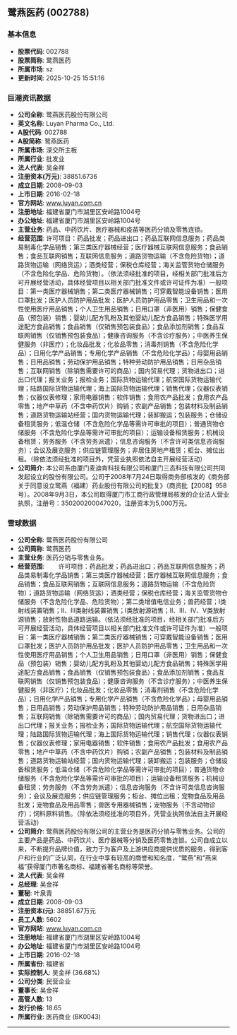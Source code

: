 ## 鹭燕医药 (002788)

### 基本信息

- **股票代码**: 002788
- **股票简称**: 鹭燕医药
- **所属市场**: sz
- **更新时间**: 2025-10-25 15:51:16

### 巨潮资讯数据

- **公司全称**: 鹭燕医药股份有限公司
- **英文名称**: Luyan Pharma Co., Ltd.
- **A股代码**: 002788
- **A股简称**: 鹭燕医药
- **所属市场**: 深交所主板
- **所属行业**: 批发业
- **法人代表**: 吴金祥
- **注册资本(万元)**: 38851.6736
- **成立日期**: 2008-09-03
- **上市日期**: 2016-02-18
- **官方网站**: www.luyan.com.cn
- **注册地址**: 福建省厦门市湖里区安岭路1004号
- **办公地址**: 福建省厦门市湖里区安岭路1004号
- **主营业务**: 药品、中药饮片、医疗器械和疫苗等医药分销及零售连锁。
- **经营范围**: 许可项目：药品批发；药品进出口；药品互联网信息服务；药品类易制毒化学品销售；第三类医疗器械经营；医疗器械互联网信息服务；食品销售；食品互联网销售；互联网信息服务；道路货物运输（不含危险货物）；道路货物运输（网络货运）；酒类经营；保税仓库经营；海关监管货物仓储服务（不含危险化学品、危险货物）。（依法须经批准的项目，经相关部门批准后方可开展经营活动，具体经营项目以相关部门批准文件或许可证件为准）一般项目：第一类医疗器械销售；第二类医疗器械销售；可穿戴智能设备销售；医用口罩批发；医护人员防护用品批发；医护人员防护用品零售；卫生用品和一次性使用医疗用品销售；个人卫生用品销售；日用口罩（非医用）销售；保健食品（预包装）销售；婴幼儿配方乳粉及其他婴幼儿配方食品销售；特殊医学用途配方食品销售；食品销售（仅销售预包装食品）；食品添加剂销售；食品互联网销售（仅销售预包装食品）；健康咨询服务（不含诊疗服务）；中医养生保健服务（非医疗）；化妆品批发；化妆品零售；消毒剂销售（不含危险化学品）；日用化学产品销售；专用化学产品销售（不含危险化学品）；母婴用品销售；日用品销售；劳动保护用品销售；特种劳动防护用品销售；日用杂品销售；互联网销售（除销售需要许可的商品）；国内贸易代理；货物进出口；进出口代理；报关业务；报检业务；国际货物运输代理；航空国际货物运输代理；陆路国际货物运输代理；海上国际货物运输代理；销售代理；仪器仪表销售；仪器仪表修理；家用电器销售；软件销售；食用农产品批发；食用农产品零售；地产中草药（不含中药饮片）购销；农副产品销售；包装材料及制品销售；道路货物运输站经营；国内货物运输代理；装卸搬运；包装服务；仓储设备租赁服务；低温仓储（不含危险化学品等需许可审批的项目）；普通货物仓储服务（不含危险化学品等需许可审批的项目）；运输设备租赁服务；机械设备租赁；劳务服务（不含劳务派遣）；信息咨询服务（不含许可类信息咨询服务）；会议及展览服务；供应链管理服务；非居住房地产租赁；柜台、摊位出租。（除依法须经批准的项目外，凭营业执照依法自主开展经营活动）
- **公司简介**: 本公司系由厦门麦迪肯科技有限公司和厦门三态科技有限公司共同发起设立的股份有限公司。公司于2008年7月24日取得商务部核发的《商务部关于同意设立鹭燕（福建）药业股份有限公司的批复》（商资批【2008】958号）。2008年9月3日，本公司取得厦门市工商行政管理局核发的企业法人营业执照，注册号：350200200047020，注册资本为5,000万元。

### 雪球数据

- **公司全称**: 鹭燕医药股份有限公司
- **公司简称**: 鹭燕医药
- **主营业务**: 医药分销与零售业务。
- **经营范围**: 　　许可项目：药品批发；药品进出口；药品互联网信息服务；药品类易制毒化学品销售；第三类医疗器械经营；医疗器械互联网信息服务；食品销售；食品互联网销售；互联网信息服务；道路货物运输（不含危险货物）；道路货物运输（网络货运）；酒类经营；保税仓库经营；海关监管货物仓储服务（不含危险化学品、危险货物）；第二类增值电信业务；兽药经营；Ⅰ类射线装置销售；Ⅱ、Ⅲ类射线装置销售；Ⅰ类放射源销售；Ⅱ、Ⅲ、Ⅳ、Ⅴ类放射源销售；放射性物品道路运输。（依法须经批准的项目，经相关部门批准后方可开展经营活动，具体经营项目以相关部门批准文件或许可证件为准）一般项目：第一类医疗器械销售；第二类医疗器械销售；可穿戴智能设备销售；医用口罩批发；医护人员防护用品批发；医护人员防护用品零售；卫生用品和一次性使用医疗用品销售；个人卫生用品销售；日用口罩（非医用）销售；保健食品（预包装）销售；婴幼儿配方乳粉及其他婴幼儿配方食品销售；特殊医学用途配方食品销售；食品销售（仅销售预包装食品）；食品添加剂销售；食品互联网销售（仅销售预包装食品）；健康咨询服务（不含诊疗服务）；中医养生保健服务（非医疗）；化妆品批发；化妆品零售；消毒剂销售（不含危险化学品）；日用化学产品销售；专用化学产品销售（不含危险化学品）；母婴用品销售；日用品销售；劳动保护用品销售；特种劳动防护用品销售；日用杂品销售；互联网销售（除销售需要许可的商品）；国内贸易代理；货物进出口；进出口代理；报关业务；报检业务；国际货物运输代理；航空国际货物运输代理；陆路国际货物运输代理；海上国际货物运输代理；销售代理；仪器仪表销售；仪器仪表修理；家用电器销售；软件销售；食用农产品批发；食用农产品零售；地产中草药（不含中药饮片）购销；农副产品销售；包装材料及制品销售；道路货物运输站经营；国内货物运输代理；装卸搬运；包装服务；仓储设备租赁服务；低温仓储（不含危险化学品等需许可审批的项目）；普通货物仓储服务（不含危险化学品等需许可审批的项目）；运输设备租赁服务；机械设备租赁；劳务服务（不含劳务派遣）；信息咨询服务（不含许可类信息咨询服务）；会议及展览服务；供应链管理服务；柜台、摊位出租；宠物食品及用品批发；宠物食品及用品零售；兽医专用器械销售；宠物服务（不含动物诊疗）；饲料原料销售。（除依法须经批准的项目外，凭营业执照依法自主开展经营活动）
- **公司简介**: 鹭燕医药股份有限公司的主营业务是医药分销与零售业务。公司的主要产品是药品、中药饮片、医疗器械等分销及医药零售连锁。公司自成立以来，不断提升品牌价值，致力于为客户及上游供应商提供优质的服务，得到客户和行业的广泛认同，在行业中享有较高的商誉和知名度，“鹭燕”和“燕来福”获得厦门市著名商标、福建省著名商标等荣誉。
- **法人代表**: 吴金祥
- **总经理**: 吴金祥
- **董秘**: 叶泉青
- **成立日期**: 2008-09-03
- **注册资本(元)**: 38851.67万元
- **员工人数**: 5602
- **官方网站**: www.luyan.com.cn
- **注册地址**: 福建省厦门市湖里区安岭路1004号
- **办公地址**: 福建省厦门市湖里区安岭路1004号
- **上市日期**: 2016-02-18
- **所属省份**: 福建省
- **实际控制人**: 吴金祥 (36.68%)
- **公司分类**: 民营企业
- **董事长**: 吴金祥
- **高管人数**: 13
- **发行价格**: 18.65
- **所属行业**: 医药商业 (BK0043)

---